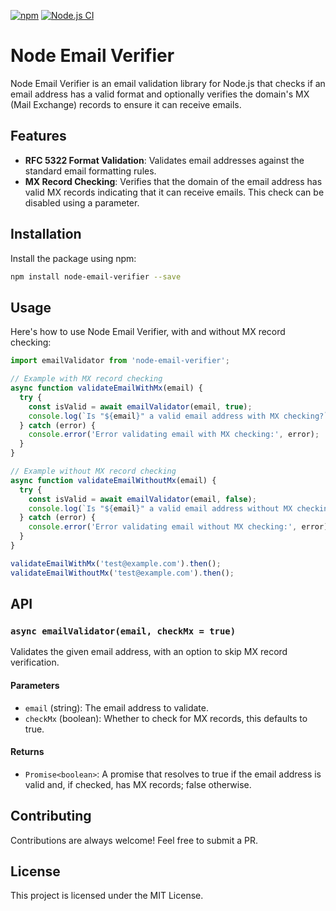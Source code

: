 [![npm](https://img.shields.io/npm/dw/node-email-verifier.svg)](https://www.npmjs.com/package/node-email-verifier)
[![Node.js CI](https://github.com/jesselpalmer/node-email-verifier/actions/workflows/nodejs-ci..yml/badge.svg)](https://github.com/jesselpalmer/node-email-verifier/actions/workflows/nodejs-ci..yml)

# Node Email Verifier

Node Email Verifier is an email validation library for Node.js that checks if an
email address has a valid format and optionally verifies the domain's MX (Mail Exchange)
records to ensure it can receive emails.

## Features

- **RFC 5322 Format Validation**: Validates email addresses against the standard email formatting rules.
- **MX Record Checking**: Verifies that the domain of the email address has valid MX records indicating that it can receive emails. This check can be disabled using a parameter.


## Installation

Install the package using npm:

```bash
npm install node-email-verifier --save
```

## Usage

Here's how to use Node Email Verifier, with and without MX record checking:

```javascript
import emailValidator from 'node-email-verifier';

// Example with MX record checking
async function validateEmailWithMx(email) {
  try {
    const isValid = await emailValidator(email, true);
    console.log(`Is "${email}" a valid email address with MX checking?`, isValid);
  } catch (error) {
    console.error('Error validating email with MX checking:', error);
  }
}

// Example without MX record checking
async function validateEmailWithoutMx(email) {
  try {
    const isValid = await emailValidator(email, false);
    console.log(`Is "${email}" a valid email address without MX checking?`, isValid);
  } catch (error) {
    console.error('Error validating email without MX checking:', error);
  }
}

validateEmailWithMx('test@example.com').then();
validateEmailWithoutMx('test@example.com').then();
```

## API

### ```async emailValidator(email, checkMx = true)```

Validates the given email address, with an option to skip MX record verification.

#### Parameters

- ```email``` (string): The email address to validate.
- ```checkMx``` (boolean): Whether to check for MX records, this defaults to true.

#### Returns

- ```Promise<boolean>```: A promise that resolves to true if the email address is valid and, if checked, has MX records; false otherwise.

## Contributing

Contributions are always welcome! Feel free to submit a PR.

## License

This project is licensed under the MIT License.
